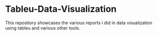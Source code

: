 # Tableu-Data-Visualization
This repository showcases the various reports i did in data visualization using tableu and various other tools.
